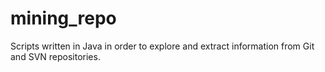 # mining_repo
Scripts written in Java in order to explore and extract information from Git and SVN repositories.
